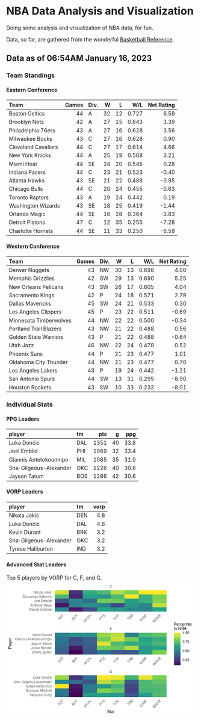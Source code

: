 # NBA Data Analysis and Visualization

Doing some analysis and visualization of NBA data, for fun.

Data, so far, are gathered from the wonderful [Basketball
Reference](https://www.basketball-reference.com/).

## Data as of 06:54AM January 16, 2023

### Team Standings

#### Eastern Conference

| Team                | Games | Div. |   W |   L |   W/L | Net Rating |
|:--------------------|------:|:-----|----:|----:|------:|-----------:|
| Boston Celtics      |    44 | A    |  32 |  12 | 0.727 |       6.59 |
| Brooklyn Nets       |    42 | A    |  27 |  15 | 0.643 |       3.39 |
| Philadelphia 76ers  |    43 | A    |  27 |  16 | 0.628 |       3.56 |
| Milwaukee Bucks     |    43 | C    |  27 |  16 | 0.628 |       0.90 |
| Cleveland Cavaliers |    44 | C    |  27 |  17 | 0.614 |       4.66 |
| New York Knicks     |    44 | A    |  25 |  19 | 0.568 |       3.21 |
| Miami Heat          |    44 | SE   |  24 |  20 | 0.545 |       0.28 |
| Indiana Pacers      |    44 | C    |  23 |  21 | 0.523 |      -0.40 |
| Atlanta Hawks       |    43 | SE   |  21 |  22 | 0.488 |      -0.95 |
| Chicago Bulls       |    44 | C    |  20 |  24 | 0.455 |      -0.63 |
| Toronto Raptors     |    43 | A    |  19 |  24 | 0.442 |       0.19 |
| Washington Wizards  |    43 | SE   |  18 |  25 | 0.419 |      -1.44 |
| Orlando Magic       |    44 | SE   |  16 |  28 | 0.364 |      -3.83 |
| Detroit Pistons     |    47 | C    |  12 |  35 | 0.255 |      -7.28 |
| Charlotte Hornets   |    44 | SE   |  11 |  33 | 0.250 |      -6.59 |

#### Western Conference

| Team                   | Games | Div. |   W |   L |   W/L | Net Rating |
|:-----------------------|------:|:-----|----:|----:|------:|-----------:|
| Denver Nuggets         |    43 | NW   |  30 |  13 | 0.698 |       4.00 |
| Memphis Grizzlies      |    42 | SW   |  29 |  13 | 0.690 |       5.25 |
| New Orleans Pelicans   |    43 | SW   |  26 |  17 | 0.605 |       4.04 |
| Sacramento Kings       |    42 | P    |  24 |  18 | 0.571 |       2.79 |
| Dallas Mavericks       |    45 | SW   |  24 |  21 | 0.533 |       0.30 |
| Los Angeles Clippers   |    45 | P    |  23 |  22 | 0.511 |      -0.69 |
| Minnesota Timberwolves |    44 | NW   |  22 |  22 | 0.500 |      -0.34 |
| Portland Trail Blazers |    43 | NW   |  21 |  22 | 0.488 |       0.56 |
| Golden State Warriors  |    43 | P    |  21 |  22 | 0.488 |      -0.64 |
| Utah Jazz              |    46 | NW   |  22 |  24 | 0.478 |       0.52 |
| Phoenix Suns           |    44 | P    |  21 |  23 | 0.477 |       1.01 |
| Oklahoma City Thunder  |    44 | NW   |  21 |  23 | 0.477 |       0.70 |
| Los Angeles Lakers     |    43 | P    |  19 |  24 | 0.442 |      -1.21 |
| San Antonio Spurs      |    44 | SW   |  13 |  31 | 0.295 |      -8.90 |
| Houston Rockets        |    43 | SW   |  10 |  33 | 0.233 |      -8.01 |

### Individual Stats

#### PPG Leaders

| player                  | tm  |  pts |   g |  ppg |
|:------------------------|:----|-----:|----:|-----:|
| Luka Dončić             | DAL | 1351 |  40 | 33.8 |
| Joel Embiid             | PHI | 1069 |  32 | 33.4 |
| Giannis Antetokounmpo   | MIL | 1085 |  35 | 31.0 |
| Shai Gilgeous-Alexander | OKC | 1226 |  40 | 30.6 |
| Jayson Tatum            | BOS | 1286 |  42 | 30.6 |

#### VORP Leaders

| player                  | tm  | vorp |
|:------------------------|:----|-----:|
| Nikola Jokić            | DEN |  4.8 |
| Luka Dončić             | DAL |  4.6 |
| Kevin Durant            | BRK |  3.2 |
| Shai Gilgeous-Alexander | OKC |  3.2 |
| Tyrese Haliburton       | IND |  3.2 |

#### Advanced Stat Leaders

Top 5 players by VORP for C, F, and G.
![](README_files/figure-gfm/README-unnamed-chunk-7-1.png)<!-- -->
